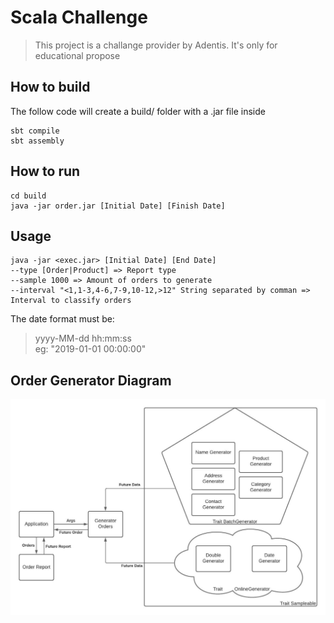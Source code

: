 # Scala Challenge

> This project is a challange provider by Adentis. It's only for educational propose

## How to build
The follow code will create a build/ folder with a .jar file inside
``` shell
sbt compile
sbt assembly 
```

## How to run
``` shell
cd build
java -jar order.jar [Initial Date] [Finish Date]
```

## Usage
``` 
java -jar <exec.jar> [Initial Date] [End Date]
--type [Order|Product] => Report type
--sample 1000 => Amount of orders to generate
--interval "<1,1-3,4-6,7-9,10-12,>12" String separated by comman => Interval to classify orders
 ``` 

The date format must be: 
> yyyy-MM-dd hh:mm:ss   
> eg: "2019-01-01 00:00:00"

## Order Generator Diagram

![Generator order image](https://raw.githubusercontent.com/alanoMartins/adentis-scala-exercise/main/docs/Order%20Generator%20Flow.jpeg)


    


